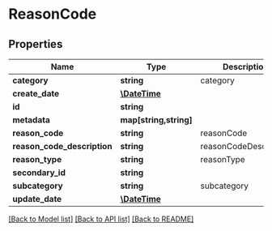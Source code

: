 # ReasonCode

## Properties
Name | Type | Description | Notes
------------ | ------------- | ------------- | -------------
**category** | **string** | category | [optional] 
**create_date** | [**\DateTime**](\DateTime.md) |  | [optional] 
**id** | **string** |  | [optional] 
**metadata** | **map[string,string]** |  | [optional] 
**reason_code** | **string** | reasonCode | 
**reason_code_description** | **string** | reasonCodeDescription | [optional] 
**reason_type** | **string** | reasonType | [optional] 
**secondary_id** | **string** |  | [optional] 
**subcategory** | **string** | subcategory | [optional] 
**update_date** | [**\DateTime**](\DateTime.md) |  | [optional] 

[[Back to Model list]](../README.md#documentation-for-models) [[Back to API list]](../README.md#documentation-for-api-endpoints) [[Back to README]](../README.md)


